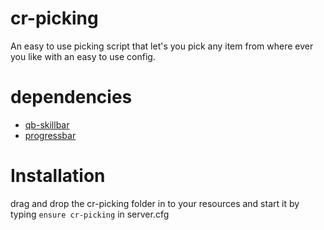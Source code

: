 # cr-picking

An easy to use picking script that let's you pick any item from where ever you like with an easy to use config.

# dependencies

- [qb-skillbar](https://github.com/qbcore-framework/qb-skillbar)
- [progressbar](https://github.com/qbcore-framework/progressbar)

# Installation

drag and drop the cr-picking folder in to your resources and start it by typing `ensure cr-picking` in server.cfg
